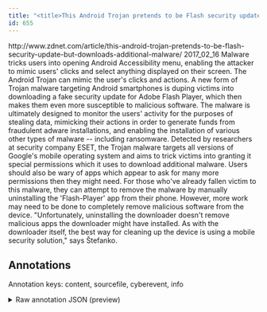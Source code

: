 ```yaml
---
title: "<title>This Android Trojan pretends to be Flash security update but downloads additional malware | ZDNet</title>"
id: 655
---
```


<title>This Android Trojan pretends to be Flash security update but downloads additional malware | ZDNet</title>
<source> http://www.zdnet.com/article/this-android-trojan-pretends-to-be-flash-security-update-but-downloads-additional-malware/ </source>
<date> 2017_02_16 </date>
<text>
Malware tricks users into opening Android Accessibility menu, enabling the attacker to mimic users' clicks and select anything displayed on their screen.
The Android Trojan can mimic the user's clicks and actions.
A new form of Trojan malware targeting Android smartphones is duping victims into downloading a fake security update for Adobe Flash Player, which then makes them even more susceptible to malicious software.
The malware is ultimately designed to monitor the users' activity for the purposes of stealing data, mimicking their actions in order to generate funds from fraudulent adware installations, and enabling the installation of various other types of malware --  including ransomware.
Detected by researchers at security company ESET, the Trojan malware targets all versions of Google's mobile operating system and aims to trick victims into granting it special permissions which it uses to download additional malware.
Users should also be wary of apps which appear to ask for many more permissions then they might need.
For those who've already fallen victim to this malware, they can attempt to remove the malware by manually uninstalling the 'Flash-Player' app from their phone.
However, more work may need to be done to completely remove malicious software from the device.
"Unfortunately, uninstalling the downloader doesn't remove malicious apps the downloader might have installed.
As with the downloader itself, the best way for cleaning up the device is using a mobile security solution," says Štefanko.
</text>



## Annotations

Annotation keys: content, sourcefile, cyberevent, info

<details>
<summary>Raw annotation JSON (preview)</summary>

```json
{
  "content": "Malware tricks users into opening Android Accessibility menu, enabling the attacker to mimic users' clicks and select anything displayed on their screen. The Android Trojan can mimic the user's clicks and actions. A new form of Trojan malware targeting Android smartphones is duping victims into downloading a fake security update for Adobe Flash Player, which then makes them even more susceptible to malicious software. The malware is ultimately designed to monitor the users' activity for the purposes of stealing data, mimicking their actions in order to generate funds from fraudulent adware installations, and enabling the installation of various other types of malware --  including ransomware. Detected by researchers at security company ESET, the Trojan malware targets all versions of Google's mobile operating system and aims to trick victims into granting it special permissions which it uses to download additional malware. Users should also be wary of apps which appear to ask for many more permissions then they might need. For those who've already fallen victim to this malware, they can attempt to remove the malware by manually uninstalling the 'Flash-Player' app from their phone. However, more work may need to be done to completely remove malicious software from the device. \"Unfortunately, uninstalling the downloader doesn't remove malicious apps the downloader might have installed. As with the downloader itself, the best way for cleaning up the device is using a mobile security solution,\" says \u0160tefanko.",
  "sourcefile": "655.txt",
  "cyberevent": {
    "hopper": [
      {
        "index": 0,
        "relation": "Same",
        "events": [
          {
            "index": "E2",
            "type": "Attack",
            "realis": "Generic",
            "nugget": {
              "startOffset": 8,
              "index": "T5",
              "endOffset": 14,
              "text": "tricks"
            },
            "argument": [
              {
                "index": "T6",
                "text": "Malware",
                "endOffset": 7,
                "role": {
                  "type": "Tool"
                },
                "startOffset": 0,
                "type": "Malware"
              },
              {
                "index": "T8",
                "text": "opening Android Accessibility menu",
                "endOffset": 60,
                "role": {
                  "CAPEC-Meta": "Configuration/Environment Manipulation",
                  "type": "Attack-Pattern",
                  "confidence": 0.894647866487503
                },
                "startOffset": 26,
                "type": "Capabilities"
              },
              {
                "index": "T7",
                "text": "users",
                "endOffset": 20,
                "role": {
                  "type": "Victim"
                },
                "startOffset": 15,
                "type": "Person"
              }
            ],
            "subtype": "Phishing"
          },
          {
            "index": "E5",
            "type": "Attack",
            "realis": "Generic",
            "nugget": {
              "startOffset": 87,
              "index": "T17",
              "endOffset": 92,
              "text": "mimic"
            },
            "argument": [
              {
                "index": "T9",
                "text": "the attacker",
                "endOffset": 83,
                "role": {
                  "type": "Attacker"
                },
                "startOffset": 71,
                "type": "Person"
              },
              {
                "index": "T18",
                "text": "users",
                "endOffset": 98,
                "role": {
                  "type": "Victim"
                },
                "startOffset": 93,
                "type": "Person"
              },
              {
                "index": "T19",
                "text": "clicks and select anythin
```
</details>

